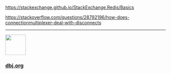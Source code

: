 ﻿

https://stackexchange.github.io/StackExchange.Redis/Basics

https://stackoverflow.com/questions/28792196/how-does-connectionmultiplexer-deal-with-disconnects

<hr/>

<img src="https://i0.wp.com/dbj.org/wp-content/uploads/2015/12/dbj-icon-e1459290680129.jpg?fit=256%2C256&ssl=1" width="64px" />

### [dbj.org](https://dbj.org/)